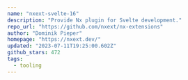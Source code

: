 ```yaml
---
name: "nxext-svelte-16"
description: "Provide Nx plugin for Svelte development."
repo_url: "https://github.com/nxext/nx-extensions"
author: "Dominik Pieper"
homepage: "https://nxext.dev/"
updated: "2023-07-11T19:25:00.602Z"
github_stars: 472
tags: 
  - tooling
---
```

